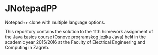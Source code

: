 # JNotepadPP
Notepad++ clone with multiple language options.

This repository contains the solution to the 11th homework assignment of the Java basics course (Osnove programskog jezika Java) held in the academic year 2015/2016 at the Faculty of Electrical Engineering and Computing in Zagreb.
